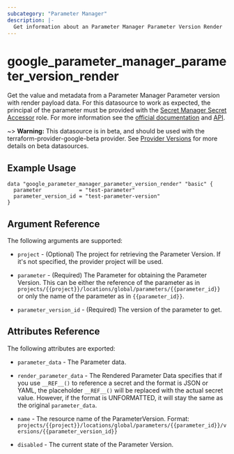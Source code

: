 ```yaml
---
subcategory: "Parameter Manager"
description: |-
  Get information about an Parameter Manager Parameter Version Render
---
```


# google_parameter_manager_parameter_version_render

Get the value and metadata from a Parameter Manager Parameter version with render payload data. For this datasource to work as expected, the principal of the parameter must be provided with the [Secret Manager Secret Accessor](https://cloud.google.com/secret-manager/docs/access-control#secretmanager.secretAccessor) role. For more information see the [official documentation](https://cloud.google.com/secret-manager/parameter-manager/docs/overview)  and [API](https://cloud.google.com/secret-manager/parameter-manager/docs/reference/rest/v1/projects.locations.parameters.versions/render).

~> **Warning:** This datasource is in beta, and should be used with the terraform-provider-google-beta provider.
See [Provider Versions](https://terraform.io/docs/providers/google/guides/provider_versions.html) for more details on beta datasources.

## Example Usage

```hcl
data "google_parameter_manager_parameter_version_render" "basic" {
  parameter            = "test-parameter"
  parameter_version_id = "test-parameter-version"
}
```

## Argument Reference

The following arguments are supported:

* `project` - (Optional) The project for retrieving the Parameter Version. If it's not specified, 
    the provider project will be used.

* `parameter` - (Required) The Parameter for obtaining the Parameter Version.
    This can be either the reference of the parameter as in `projects/{{project}}/locations/global/parameters/{{parameter_id}}` or only the name of the parameter as in `{{parameter_id}}`.

* `parameter_version_id` - (Required) The version of the parameter to get.

## Attributes Reference

The following attributes are exported:

* `parameter_data` - The Parameter data.

* `render_parameter_data` - The Rendered Parameter Data specifies that if you use `__REF__()` to reference a secret and the format is JSON or YAML, the placeholder `__REF__()` will be replaced with the actual secret value. However, if the format is UNFORMATTED, it will stay the same as the original `parameter_data`.

* `name` - The resource name of the ParameterVersion. Format:
  `projects/{{project}}/locations/global/parameters/{{parameter_id}}/versions/{{parameter_version_id}}`

* `disabled` -  The current state of the Parameter Version. 
